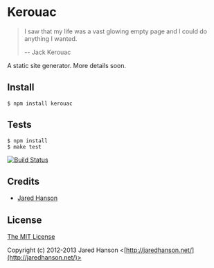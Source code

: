 # Kerouac

> I saw that my life was a vast glowing empty page and I could do anything I
> wanted.
>
> -- Jack Kerouac

A static site generator.  More details soon.

## Install

    $ npm install kerouac

## Tests

    $ npm install
    $ make test

[![Build Status](https://secure.travis-ci.org/jaredhanson/kerouac.png)](http://travis-ci.org/jaredhanson/kerouac)

## Credits

  - [Jared Hanson](http://github.com/jaredhanson)

## License

[The MIT License](http://opensource.org/licenses/MIT)

Copyright (c) 2012-2013 Jared Hanson <[http://jaredhanson.net/](http://jaredhanson.net/)>
